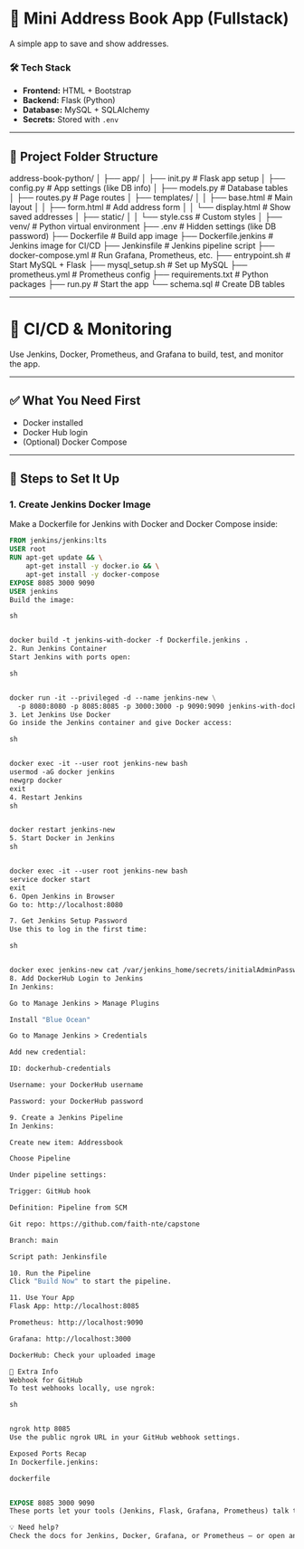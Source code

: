 # 📒 Mini Address Book App (Fullstack)

A simple app to save and show addresses.

### 🛠️ Tech Stack

- **Frontend:** HTML + Bootstrap
- **Backend:** Flask (Python)
- **Database:** MySQL + SQLAlchemy
- **Secrets:** Stored with `.env`

---

## 📁 Project Folder Structure

address-book-python/
│
├── app/
│ ├── init.py # Flask app setup
│ ├── config.py # App settings (like DB info)
│ ├── models.py # Database tables
│ ├── routes.py # Page routes
│ ├── templates/
│ │ ├── base.html # Main layout
│ │ ├── form.html # Add address form
│ │ └── display.html # Show saved addresses
│ ├── static/
│ │ └── style.css # Custom styles
│
├── venv/ # Python virtual environment
├── .env # Hidden settings (like DB password)
├── Dockerfile # Build app image
├── Dockerfile.jenkins # Jenkins image for CI/CD
├── Jenkinsfile # Jenkins pipeline script
├── docker-compose.yml # Run Grafana, Prometheus, etc.
├── entrypoint.sh # Start MySQL + Flask
├── mysql_setup.sh # Set up MySQL
├── prometheus.yml # Prometheus config
├── requirements.txt # Python packages
├── run.py # Start the app
└── schema.sql # Create DB tables

---

# 🚀 CI/CD & Monitoring

Use Jenkins, Docker, Prometheus, and Grafana to build, test, and monitor the app.

---

## ✅ What You Need First

- Docker installed
- Docker Hub login
- (Optional) Docker Compose

---

## 🔧 Steps to Set It Up

### 1. Create Jenkins Docker Image

Make a Dockerfile for Jenkins with Docker and Docker Compose inside:

```dockerfile
FROM jenkins/jenkins:lts
USER root
RUN apt-get update && \
    apt-get install -y docker.io && \
    apt-get install -y docker-compose
EXPOSE 8085 3000 9090
USER jenkins
Build the image:

sh


docker build -t jenkins-with-docker -f Dockerfile.jenkins .
2. Run Jenkins Container
Start Jenkins with ports open:

sh


docker run -it --privileged -d --name jenkins-new \
  -p 8080:8080 -p 8085:8085 -p 3000:3000 -p 9090:9090 jenkins-with-docker
3. Let Jenkins Use Docker
Go inside the Jenkins container and give Docker access:

sh


docker exec -it --user root jenkins-new bash
usermod -aG docker jenkins
newgrp docker
exit
4. Restart Jenkins
sh


docker restart jenkins-new
5. Start Docker in Jenkins
sh


docker exec -it --user root jenkins-new bash
service docker start
exit
6. Open Jenkins in Browser
Go to: http://localhost:8080

7. Get Jenkins Setup Password
Use this to log in the first time:

sh


docker exec jenkins-new cat /var/jenkins_home/secrets/initialAdminPassword
8. Add DockerHub Login to Jenkins
In Jenkins:

Go to Manage Jenkins > Manage Plugins

Install "Blue Ocean"

Go to Manage Jenkins > Credentials

Add new credential:

ID: dockerhub-credentials

Username: your DockerHub username

Password: your DockerHub password

9. Create a Jenkins Pipeline
In Jenkins:

Create new item: Addressbook

Choose Pipeline

Under pipeline settings:

Trigger: GitHub hook

Definition: Pipeline from SCM

Git repo: https://github.com/faith-nte/capstone

Branch: main

Script path: Jenkinsfile

10. Run the Pipeline
Click "Build Now" to start the pipeline.

11. Use Your App
Flask App: http://localhost:8085

Prometheus: http://localhost:9090

Grafana: http://localhost:3000

DockerHub: Check your uploaded image

📌 Extra Info
Webhook for GitHub
To test webhooks locally, use ngrok:

sh


ngrok http 8085
Use the public ngrok URL in your GitHub webhook settings.

Exposed Ports Recap
In Dockerfile.jenkins:

dockerfile


EXPOSE 8085 3000 9090
These ports let your tools (Jenkins, Flask, Grafana, Prometheus) talk to each other.

💡 Need help?
Check the docs for Jenkins, Docker, Grafana, or Prometheus — or open an issue in the GitHub repo.
```
